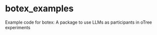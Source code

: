 # botex_examples
Example code for botex: A package to use LLMs as participants in oTree experiments

